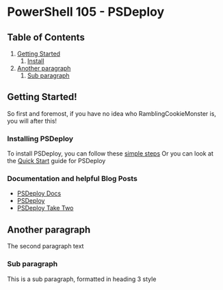 # PowerShell 105 - PSDeploy

## Table of Contents
1. [Getting Started](#gettingstarted)
    1. [Install](#install)
3. [Another paragraph](#paragraph2)
    1. [Sub paragraph](#subparagraph1)

## Getting Started! <a name="gettingstarted"></a>
So first and foremost, if you have no idea who RamblingCookieMonster is, you will after this!

### Installing PSDeploy <a name="install"></a>
To install PSDeploy, you can follow these [simple steps](docs/install.md)
Or you can look at the [Quick Start](https://psdeploy.readthedocs.io/en/latest/Quick-Start.-Installation-and-Example/) guide for PSDeploy

### Documentation and helpful Blog Posts
- [PSDeploy Docs](https://psdeploy.readthedocs.io/en/latest)
- [PSDeploy](http://ramblingcookiemonster.github.io/PSDeploy)
- [PSDeploy Take Two](http://ramblingcookiemonster.github.io/PSDeploy-Take-Two)


## Another paragraph <a name="paragraph2"></a>
The second paragraph text

### Sub paragraph <a name="subparagraph1"></a>
This is a sub paragraph, formatted in heading 3 style
